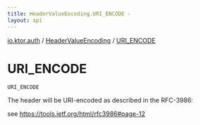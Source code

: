 ```yaml
---
title: HeaderValueEncoding.URI_ENCODE - 
layout: api
---
```


<div class='api-docs-breadcrumbs'><a href="../index.html">io.ktor.auth</a> / <a href="index.html">HeaderValueEncoding</a> / <a href="./-u-r-i_-e-n-c-o-d-e.html">URI_ENCODE</a></div>

# URI_ENCODE

<div class="signature"><code><span class="identifier">URI_ENCODE</span></code></div>

The header will be URI-encoded as described in the RFC-3986:

see https://tools.ietf.org/html/rfc3986#page-12

